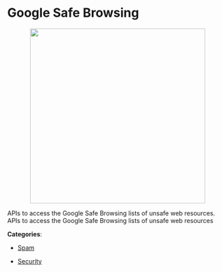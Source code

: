 # Google Safe Browsing
<p align="center">
    <img width="400" src="https://raw.githubusercontent.com/apis-list/apis-list/apis/google-safe-browsing/logo_256x256.png" />
</p>

APIs to access the Google Safe Browsing lists of unsafe web resources. APIs to access the Google Safe Browsing lists of unsafe web resources



**Categories**:

- [Spam](https://github.com/apis-list/apis-list#spam)

- [Security](https://github.com/apis-list/apis-list#security)




